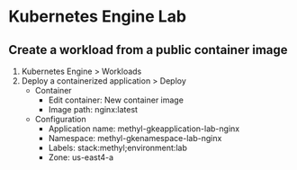 # Kubernetes Engine Lab

## Create a workload from a public container image
 1. Kubernetes Engine > Workloads
 2. Deploy a containerized application > Deploy
    - Container
      - Edit container: New container image
      - Image path: nginx:latest
    - Configuration
      - Application name: methyl-gkeapplication-lab-nginx
      - Namespace: methyl-gkenamespace-lab-nginx
      - Labels: stack:methyl;environment:lab
      - Zone: us-east4-a
